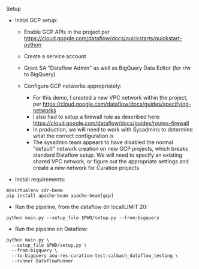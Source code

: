 Setup

- Initial GCP setup:

  - Enable GCP APIs in the project per https://cloud.google.com/dataflow/docs/quickstarts/quickstart-python
  - Create a service account
  - Grant SA "Dataflow Admin" as well as BigQuery Data Editor (for r/w to BigQuery)
  - Configure GCP networks appropriately:

    - For this demo, I created a new VPC network within the project, per https://cloud.google.com/dataflow/docs/guides/specifying-networks
    - I also had to setup a firewall rule as described here: https://cloud.google.com/dataflow/docs/guides/routes-firewall
    - In production, we will need to work with Sysadmins to determine what the correct configuration is
    - The sysadmin team appears to have disabled the normal "default" network creation on new GCP projects,
      which breaks standard Dataflow setup. We will need to specify an existing shared VPC network, or
      figure out the appropriate settings and create a new network for Curation projects

- Install requirements:

```
mkvirtualenv cdr-beam
pip install apache-beam apache-beam[gcp]
```

- Run the pipeline, from the dataflow dir locallLIMIT 20:

```
python main.py --setup_file $PWD/setup.py --from-bigquery
```

- Run the pipeline on Dataflow:

```
python main.py \
  --setup_file $PWD/setup.py \
  --from-bigquery \
  --to-bigquery aou-res-curation-test:calbach_dataflow_testing \
  --runner DataflowRunner
```
